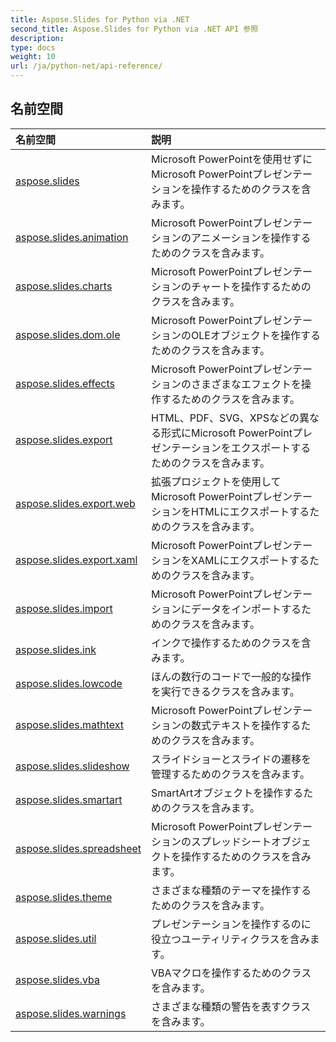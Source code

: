 ```yaml
---
title: Aspose.Slides for Python via .NET
second_title: Aspose.Slides for Python via .NET API 参照
description: 
type: docs
weight: 10
url: /ja/python-net/api-reference/
---
```


## 名前空間
| 名前空間 | 説明 |
| :- | :- |
|[aspose.slides](/slides/ja/python-net/api-reference/aspose.slides/)|Microsoft PowerPointを使用せずにMicrosoft PowerPointプレゼンテーションを操作するためのクラスを含みます。|
|[aspose.slides.animation](/slides/ja/python-net/api-reference/aspose.slides.animation/)|Microsoft PowerPointプレゼンテーションのアニメーションを操作するためのクラスを含みます。|
|[aspose.slides.charts](/slides/ja/python-net/api-reference/aspose.slides.charts/)|Microsoft PowerPointプレゼンテーションのチャートを操作するためのクラスを含みます。|
|[aspose.slides.dom.ole](/slides/ja/python-net/api-reference/aspose.slides.dom.ole/)|Microsoft PowerPointプレゼンテーションのOLEオブジェクトを操作するためのクラスを含みます。|
|[aspose.slides.effects](/slides/ja/python-net/api-reference/aspose.slides.effects/)|Microsoft PowerPointプレゼンテーションのさまざまなエフェクトを操作するためのクラスを含みます。|
|[aspose.slides.export](/slides/ja/python-net/api-reference/aspose.slides.export/)|HTML、PDF、SVG、XPSなどの異なる形式にMicrosoft PowerPointプレゼンテーションをエクスポートするためのクラスを含みます。|
|[aspose.slides.export.web](/slides/ja/python-net/api-reference/aspose.slides.export.web/)|拡張プロジェクトを使用してMicrosoft PowerPointプレゼンテーションをHTMLにエクスポートするためのクラスを含みます。|
|[aspose.slides.export.xaml](/slides/ja/python-net/api-reference/aspose.slides.export.xaml/)|Microsoft PowerPointプレゼンテーションをXAMLにエクスポートするためのクラスを含みます。|
|[aspose.slides.import](/slides/ja/python-net/api-reference/aspose.slides.import/)|Microsoft PowerPointプレゼンテーションにデータをインポートするためのクラスを含みます。|
|[aspose.slides.ink](/slides/ja/python-net/api-reference/aspose.slides.ink/)|インクで操作するためのクラスを含みます。|
|[aspose.slides.lowcode](/slides/ja/python-net/api-reference/aspose.slides.lowcode/)|ほんの数行のコードで一般的な操作を実行できるクラスを含みます。|
|[aspose.slides.mathtext](/slides/ja/python-net/api-reference/aspose.slides.mathtext/)|Microsoft PowerPointプレゼンテーションの数式テキストを操作するためのクラスを含みます。|
|[aspose.slides.slideshow](/slides/ja/python-net/api-reference/aspose.slides.slideshow/)|スライドショーとスライドの遷移を管理するためのクラスを含みます。|
|[aspose.slides.smartart](/slides/ja/python-net/api-reference/aspose.slides.smartart/)|SmartArtオブジェクトを操作するためのクラスを含みます。|
|[aspose.slides.spreadsheet](/slides/ja/python-net/api-reference/aspose.slides.spreadsheet/)|Microsoft PowerPointプレゼンテーションのスプレッドシートオブジェクトを操作するためのクラスを含みます。|
|[aspose.slides.theme](/slides/ja/python-net/api-reference/aspose.slides.theme/)|さまざまな種類のテーマを操作するためのクラスを含みます。|
|[aspose.slides.util](/slides/ja/python-net/api-reference/aspose.slides.util/)|プレゼンテーションを操作するのに役立つユーティリティクラスを含みます。|
|[aspose.slides.vba](/slides/ja/python-net/api-reference/aspose.slides.vba/)|VBAマクロを操作するためのクラスを含みます。|
|[aspose.slides.warnings](/slides/ja/python-net/api-reference/aspose.slides.warnings/)|さまざまな種類の警告を表すクラスを含みます。|